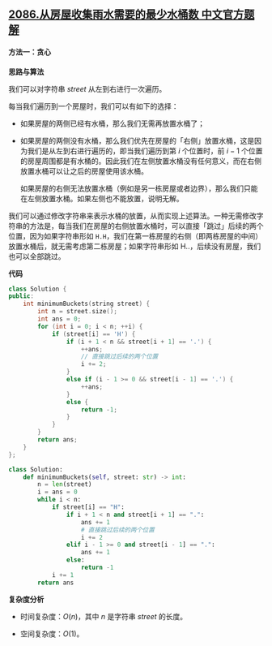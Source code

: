 ## [2086.从房屋收集雨水需要的最少水桶数 中文官方题解](https://leetcode.cn/problems/minimum-number-of-food-buckets-to-feed-the-hamsters/solutions/100000/cong-fang-wu-shou-ji-yu-shui-xu-yao-de-z-w2vj)

#### 方法一：贪心

**思路与算法**

我们可以对字符串 $\textit{street}$ 从左到右进行一次遍历。

每当我们遍历到一个房屋时，我们可以有如下的选择：

- 如果房屋的两侧已经有水桶，那么我们无需再放置水桶了；

- 如果房屋的两侧没有水桶，那么我们优先在房屋的「右侧」放置水桶，这是因为我们是从左到右进行遍历的，即当我们遍历到第 $i$ 个位置时，前 $i-1$ 个位置的房屋周围都是有水桶的。因此我们在左侧放置水桶没有任何意义，而在右侧放置水桶可以让之后的房屋使用该水桶。

    如果房屋的右侧无法放置水桶（例如是另一栋房屋或者边界），那么我们只能在左侧放置水桶。如果左侧也不能放置，说明无解。

我们可以通过修改字符串来表示水桶的放置，从而实现上述算法。一种无需修改字符串的方法是，每当我们在房屋的右侧放置水桶时，可以直接「跳过」后续的两个位置，因为如果字符串形如 $\texttt{H.H}$，我们在第一栋房屋的右侧（即两栋房屋的中间）放置水桶后，就无需考虑第二栋房屋；如果字符串形如 $\text{H..}$，后续没有房屋，我们也可以全部跳过。

**代码**

```C++ [sol1-C++]
class Solution {
public:
    int minimumBuckets(string street) {
        int n = street.size();
        int ans = 0;
        for (int i = 0; i < n; ++i) {
            if (street[i] == 'H') {
                if (i + 1 < n && street[i + 1] == '.') {
                    ++ans;
                    // 直接跳过后续的两个位置
                    i += 2;
                }
                else if (i - 1 >= 0 && street[i - 1] == '.') {
                    ++ans;
                }
                else {
                    return -1;
                }
            }
        }
        return ans;
    }
};
```

```Python [sol1-Python3]
class Solution:
    def minimumBuckets(self, street: str) -> int:
        n = len(street)
        i = ans = 0
        while i < n:
            if street[i] == "H":
                if i + 1 < n and street[i + 1] == ".":
                    ans += 1
                    # 直接跳过后续的两个位置
                    i += 2
                elif i - 1 >= 0 and street[i - 1] == ".":
                    ans += 1
                else:
                    return -1
            i += 1
        return ans
```

**复杂度分析**

- 时间复杂度：$O(n)$，其中 $n$ 是字符串 $\textit{street}$ 的长度。

- 空间复杂度：$O(1)$。